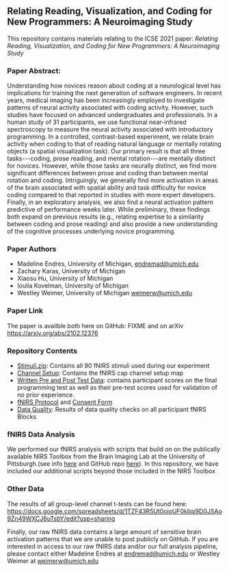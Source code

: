 ## Relating Reading, Visualization, and Coding for New Programmers: A Neuroimaging Study

This repository contains materials relating to the ICSE 2021 paper: *Relating Reading, Visualization, and Coding for New Programmers: A Neuroimaging Study*

### Paper Abstract:

Understanding how novices reason about coding at a neurological level has implications for training the next generation of software engineers. In recent years, medical imaging has been increasingly employed to investigate 
patterns of neural activity associated with coding activity. 
However, such studies have focused on advanced undergraduates
and professionals. In a human study of 31 participants,
we use functional near-infrared spectroscopy to 
measure the neural activity associated with introductory
programming. In a controlled, contrast-based experiment,
we relate brain activity when coding 
to that of reading natural language or mentally rotating objects 
(a spatial visualization task). 
Our primary result is that all three tasks---coding, 
prose reading, and mental rotation---are mentally distinct
for novices. 
However, while those tasks are neurally distinct, 
we find more significant differences between prose and
coding than between mental rotation and coding. 
Intriguingly, we generally find
more activation in areas of the brain associated with spatial ability 
and task difficulty for novice coding compared to that reported in studies with
more expert developers.
Finally, in an exploratory analysis, we also find a neural activation
pattern predictive of performance weeks later. 
While preliminary, these findings both expand on
previous results (e.g., relating expertise to a similarity
between coding and prose reading) and also provide a
new understanding of the cognitive processes underlying
novice programming.

### Paper Authors

* Madeline Endres, University of Michigan, <endremad@umich.edu>
* Zachary Karas, University of Michigan
* Xiaosu Hu, University of Michigan
* Ioulia Kovelman, University of Michigan
* Westley Weimer, University of Michigan <weimerw@umich.edu>

### Paper Link

The paper is availble both here on GitHub: FIXME and on arXiv https://arxiv.org/abs/2102.12376

### Repository Contents

* [Stimuli.zip](https://github.com/CelloCorgi/ICSE_fNIRS2021/blob/main/Stimuli.zip): Contains all 90 fNIRS stimuli used during our experiment
* [Channel Setup](https://github.com/CelloCorgi/ICSE_fNIRS2021/tree/main/fNIRS%20Channel%20Setup): Contains the fNIRS cap channel setup map
* [Written Pre and Post Test Data](https://github.com/CelloCorgi/ICSE_fNIRS2021/blob/main/fNIRS%20Participant%20Written%20Pre-test%20Mapping%20Spreadsheet%20-%20Copy%20of%20Sheet1.csv): contains participant scores on the final programming test as well as their pre-test scores used for validation of no prior experience.
* [fNIRS Protocol](https://github.com/CelloCorgi/ICSE_fNIRS2021/blob/main/fNIRS%20Protocol.docx) and [Consent Form](https://github.com/CelloCorgi/ICSE_fNIRS2021/blob/main/fNIRS%20Consent%20Form.docx)
* [Data Quality](https://github.com/CelloCorgi/ICSE_fNIRS2021/blob/main/Spatial%20Reasoning%20Spreadsheets%20-%20Block%20Usability.csv): Results of data quality checks on all participant fNIRS Blocks

### fNIRS Data Analysis

We performed our fNIRS analysis with scripts that build on on the publically available NIRS Toolbox from the Brain Imaging Lab at the University of Pittsburgh.(see info [here](http://huppertlab.net/nirs-toolbox-2/) and GitHub repo [here](https://github.com/huppertt/nirs-toolbox)). In this repository, we have included our additional scripts beyond those included in the NIRS Toolbox

### Other Data

The results of all group-level channel t-tests can be found here: https://docs.google.com/spreadsheets/d/1TZF43R5Ut0oioUF0kliqj9D0JSAo9Zn49WXCJ6uTsbY/edit?usp=sharing

Finally, our raw fNIRS data contains a large amount of sensitive brain activation patterns that we are unable to post publicly on GitHub. If you are interested in access to our raw fNIRS data and/or our full analysis pipeline, please contact either Madeline Endres at <endremad@umich.edu> or Westley Weimer at <weimerw@umich.edu>





